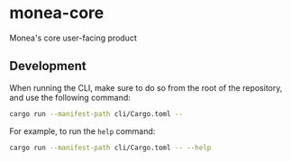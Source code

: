 # monea-core
Monea's core user-facing product

## Development

When running the CLI, make sure to do so from the root of the repository, and use the following command:

```bash
cargo run --manifest-path cli/Cargo.toml --
```

For example, to run the `help` command:

```bash
cargo run --manifest-path cli/Cargo.toml -- --help
```
